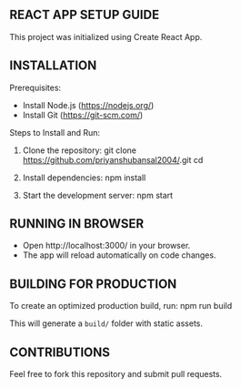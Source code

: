 REACT APP SETUP GUIDE
----------------------

This project was initialized using Create React App.

INSTALLATION
------------

Prerequisites:
- Install Node.js (https://nodejs.org/)
- Install Git (https://git-scm.com/)

Steps to Install and Run:

1. Clone the repository:
   git clone https://github.com/priyanshubansal2004/<drag-drop-builder>.git
   cd <drag-drop-builder>

2. Install dependencies:
   npm install

3. Start the development server:
   npm start

RUNNING IN BROWSER
------------------

- Open http://localhost:3000/ in your browser.
- The app will reload automatically on code changes.

BUILDING FOR PRODUCTION
-----------------------

To create an optimized production build, run:
   npm run build

This will generate a `build/` folder with static assets.

CONTRIBUTIONS
-------------

Feel free to fork this repository and submit pull requests.
